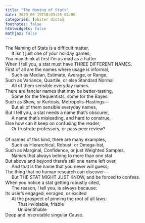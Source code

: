 ```yaml
---
title: "The Naming of Stats"
date: 2023-06-15T10:03:35-04:00
categories: [obiter dicta]
footnotes: false
htmlwidgets: false
mathjax: false
---
```



The Naming of Stats is a difficult matter,<br>
     It isn’t just one of your holiday games;<br>
You may think at first I’m as mad as a hatter<br>
When I tell you, a stat must have THREE DIFFERENT NAMES.<br>
First of all are the names where usage is informal,<br>
     Such as Median, Estimate, Average, or Range,<br> 
Such as Variance, Quartile, or else Standard Normal<br> 
     All of them sensible everyday names.<br>
There are fancier names that may be better-tasting,<br>
     Some for the frequentists, some for the Bayes:<br>
Such as Skew, or Kurtosis, Metropolis–Hastings—<br>
     But all of them sensible everyday names,<br>
But I tell you, a stat needs a name that’s obscurer,<br>
     A name that’s misleading, and hard to construe,<br>
Else how can it keep on confusing the reader,<br>
     Or frustrate professors, or pass peer review?<br>	 
Of names of this kind, there are many examples,<br>
     Such as Hierarchical, Robust, or Omega-hat,<br>
Such as Marginal, Confidence, or just Weighted Samples,<br>
     Names that always belong to more than one stat<br>
But above and beyond there’s still one name left over,<br>
     And that is the name that you never will guess;<br>
The thing that no human research can discover—<br>
     But THE STAT MIGHT JUST KNOW, and be forced to confess.<br>
When you notice a stat getting robustly cited,<br>
     The reason, I tell you, is always because:<br>
Its user’s engaged, enraged, or excited<br>
     At the prospect of pinning the root of all laws:<br>
          That inviolable, friable<br>
          Unidentifiable<br>
Deep and inscrutable singular Cause.<br>
